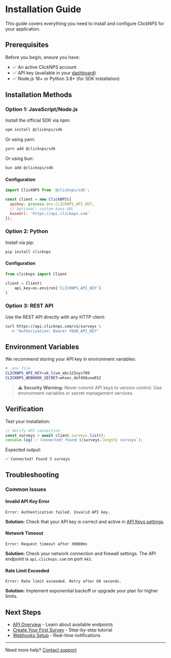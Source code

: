 # Installation Guide

This guide covers everything you need to install and configure ClickNPS for your application.

## Prerequisites

Before you begin, ensure you have:

- ✅ An active ClickNPS account
- ✅ API key (available in your [dashboard](/settings/api-keys))
- ✅ Node.js 18+ or Python 3.8+ (for SDK installation)

## Installation Methods

### Option 1: JavaScript/Node.js

Install the official SDK via npm:

```bash
npm install @clicknps/sdk
```

Or using yarn:

```bash
yarn add @clicknps/sdk
```

Or using bun:

```bash
bun add @clicknps/sdk
```

#### Configuration

```javascript
import ClickNPS from '@clicknps/sdk';

const client = new ClickNPS({
  apiKey: process.env.CLICKNPS_API_KEY,
  // Optional: custom base URL
  baseUrl: 'https://api.clicknps.com'
});
```

### Option 2: Python

Install via pip:

```bash
pip install clicknps
```

#### Configuration

```python
from clicknps import Client

client = Client(
    api_key=os.environ['CLICKNPS_API_KEY']
)
```

### Option 3: REST API

Use the REST API directly with any HTTP client:

```bash
curl https://api.clicknps.com/v1/surveys \
  -H "Authorization: Bearer YOUR_API_KEY"
```

## Environment Variables

We recommend storing your API key in environment variables:

```bash
# .env file
CLICKNPS_API_KEY=sk_live_abc123xyz789
CLICKNPS_WEBHOOK_SECRET=whsec_def456uvw012
```

> ⚠️ **Security Warning:** Never commit API keys to version control. Use environment variables or secret management services.

## Verification

Test your installation:

```javascript
// Verify API connection
const surveys = await client.surveys.list();
console.log(`✅ Connected! Found ${surveys.length} surveys`);
```

Expected output:

```
✅ Connected! Found 3 surveys
```

## Troubleshooting

### Common Issues

#### Invalid API Key Error

```
Error: Authentication failed. Invalid API key.
```

**Solution:** Check that your API key is correct and active in [API Keys settings](/settings/api-keys).

#### Network Timeout

```
Error: Request timeout after 30000ms
```

**Solution:** Check your network connection and firewall settings. The API endpoint is `api.clicknps.com` on port `443`.

#### Rate Limit Exceeded

```
Error: Rate limit exceeded. Retry after 60 seconds.
```

**Solution:** Implement exponential backoff or upgrade your plan for higher limits.

## Next Steps

- [API Overview](/docs/api/overview) - Learn about available endpoints
- [Create Your First Survey](/docs/quickstart) - Step-by-step tutorial
- [Webhooks Setup](/docs/webhooks) - Real-time notifications

---

Need more help? [Contact support](/settings/support)
